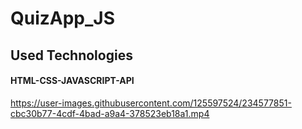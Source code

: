 <h1> QuizApp_JS</h1>

<h2> Used Technologies </h2>

<h4> HTML-CSS-JAVASCRIPT-API </h4>



https://user-images.githubusercontent.com/125597524/234577851-cbc30b77-4cdf-4bad-a9a4-378523eb18a1.mp4

